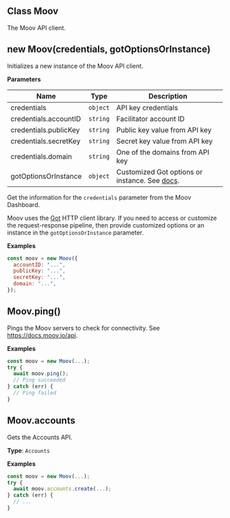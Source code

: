   ## Class Moov
  
  The Moov API client.
  
  ## new Moov(credentials, gotOptionsOrInstance)
  
  Initializes a new instance of the Moov API client.
  
  **Parameters**
  
  | Name | Type | Description |
  | ---- | ---- | ----------- |
  | credentials | `object` | API key credentials |
  | credentials.accountID | `string` | Facilitator account ID |
  | credentials.publicKey | `string` | Public key value from API key |
  | credentials.secretKey | `string` | Secret key value from API key |
  | credentials.domain | `string` | One of the domains from API key |
  | gotOptionsOrInstance | `object` | Customized Got options or instance. See [docs](https://github.com/sindresorhus/got). |
  
  
  Get the information for the `credentials` parameter from the Moov
  Dashboard.
  
  Moov uses the [Got](https://github.com/sindresorhus/got) HTTP client
  library. If you need to access or customize the request-response pipeline,
  then provide customized options or an instance in the
  `gotOptionsOrInstance` parameter.
  
  **Examples**
  
  ```javascript
  const moov = new Moov({
    accountID: "...",
    publicKey: "...",
    secretKey: "...",
    domain: "...",
  });
  ```
  ## Moov.ping()
  Pings the Moov servers to check for connectivity.
  See https://docs.moov.io/api.
  
  
  
  
  
  **Examples**
  
  ```javascript
  const moov = new Moov(...);
  try {
    await moov.ping();
    // Ping succeeded
  } catch (err) {
    // Ping failed
  }
  ```
  ## Moov.accounts
  
  Gets the Accounts API.
  
  **Type**: `Accounts`
  
   
  
  **Examples**
  
  ```javascript
  const moov = new Moov(...);
  try {
    await moov.accounts.create(...);
  } catch (err) {
    // ...
  }
  ```


